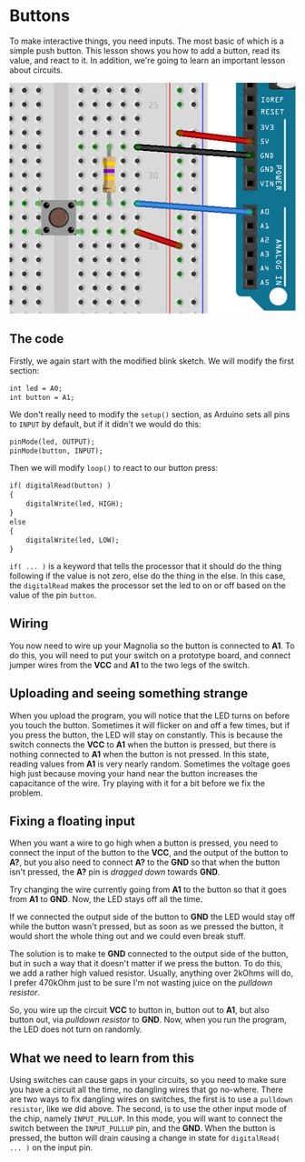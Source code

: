 # Buttons

To make interactive things, you need inputs. The most basic of which is a simple push button. This lesson shows you how to add a button, read its value, and react to it. In addition, we're going to learn an important lesson about circuits.

![button](button_circuit.png)

## The code

Firstly, we again start with the modified blink sketch. We will modify the first section:

    int led = A0;
    int button = A1;

We don't really need to modify the `setup()` section, as Arduino sets all pins to `INPUT` by default, but if it didn't we would do this:

    pinMode(led, OUTPUT);
    pinMode(button, INPUT);

Then we will modify `loop()` to react to our button press:

    if( digitalRead(button) )
    {
        digitalWrite(led, HIGH);
    }
    else
    {
        digitalWrite(led, LOW);
    }

`if( ... )` is a keyword that tells the processor that it should do the thing following if the value is not zero, else do the thing in the else. In this case, the `digitalRead` makes the processor set the led to on or off based on the value of the pin `button`.

## Wiring

You now need to wire up your Magnolia so the button is connected to **A1**. To do this, you will need to put your switch on a prototype board, and connect jumper wires from the **VCC** and **A1** to the two legs of the switch.

## Uploading and seeing something strange

When you upload the program, you will notice that the LED turns on before you touch the button. Sometimes it will flicker on and off a few times, but if you press the button, the LED will stay on constantly. This is because the switch connects the **VCC** to **A1** when the button is pressed, but there is nothing connected to **A1** when the button is not pressed. In this state, reading values from **A1** is very nearly random. Sometimes the voltage goes high just because moving your hand near the button increases the capacitance of the wire. Try playing with it for a bit before we fix the problem.

## Fixing a floating input

When you want a wire to go high when a button is pressed, you need to connect the input of the button to the **VCC**, and the output of the button to **A?**, but you also need to connect **A?** to the **GND** so that when the button isn't pressed, the **A?** pin is *dragged down* towards **GND**.

Try changing the wire currently going from **A1** to the button so that it goes from **A1** to **GND**. Now, the LED stays off all the time.

If we connected the output side of the button to **GND** the LED would stay off while the button wasn't pressed, but as soon as we pressed the button, it would short the whole thing out and we could even break stuff.

The solution is to make te **GND** connected to the output side of the button, but in such a way that it doesn't matter if we press the button. To do this, we add a rather high valued resistor. Usually, anything over 2kOhms will do, I prefer 470kOhm just to be sure I'm not wasting juice on the *pulldown resistor*.

So, you wire up the circuit **VCC** to button in, button out to **A1**, but also button out, via *pulldown resistor* to **GND**. Now, when you run the program, the LED does not turn on randomly.

## What we need to learn from this

Using switches can cause gaps in your circuits, so you need to make sure you have a circuit all the time, no dangling wires that go no-where. There are two ways to fix dangling wires on switches, the first is to use a `pulldown resistor`, like we did above. The second, is to use the other input mode of the chip, namely `INPUT_PULLUP`. In this mode, you will want to connect the switch between the `INPUT_PULLUP` pin, and the **GND**. When the button is pressed, the button will drain causing a change in state for `digitalRead( ... )` on the input pin.
